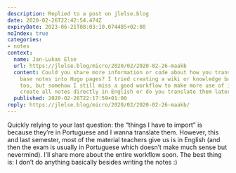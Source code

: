 ```yaml
---
description: Replied to a post on jlelse.blog
date: 2020-02-26T22:42:54.474Z
expiryDate: 2023-06-21T08:03:10.074485+02:00
noIndex: true
categories:
- notes
context:
  name: Jan-Lukas Else
  url: https://jlelse.blog/micro/2020/02/2020-02-26-maakb
  content: Could you share more information or code about how you transform your knowledge
    base notes into Hugo pages? I tried creating a wiki or knowledge base on my website
    too, but somehow I still miss a good workflow to make more use of it. And do you
    create all notes directly in English or do you translate them later?
  published: 2020-02-26T22:17:59+01:00
reply: https://jlelse.blog/micro/2020/02/2020-02-26-maakb/
---
```


Quickly relying to your last question: the “things I have to import” is because they’re in Portuguese and I wanna translate them. However, this and last semester, most of the material teachers give us is in English (and then the exam is usually in Portuguese which doesn’t make much sense but nevermind). I’ll share more about the entire workflow soon. The best thing is: I don’t do anything basically besides writing the notes :)

